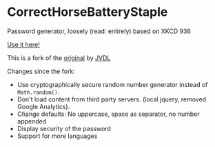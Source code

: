 CorrectHorseBatteryStaple
=========================

Password generator, loosely (read: entirely) based on XKCD 936

[Use it here!](https://fsmaxb.github.io/correcthorsebatterystaple)

This is a fork of the [original](http://correcthorsebatterystaple.net) by [JVDL](http://twitter.com/geekyjohn)

Changes since the fork:
* Use cryptographically secure random number generator instead of `Math.random()`.
* Don't load content from third party servers. (local jquery, removed Google Analytics).
* Change defaults: No uppercase, space as separator, no number appended
* Display security of the password
* Support for more languages
